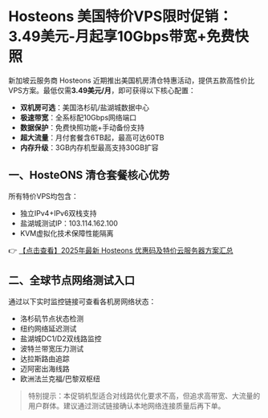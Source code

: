 # Hosteons 美国特价VPS限时促销：3.49美元-月起享10Gbps带宽+免费快照

新加坡云服务商 Hosteons 近期推出美国机房清仓特惠活动，提供五款高性价比VPS方案。最低仅需**3.49美元/月**，即可获得以下核心配置：

- **双机房可选**：美国洛杉矶/盐湖城数据中心
- **极速带宽**：全系标配10Gbps网络端口
- **数据保护**：免费快照功能+手动备份支持
- **超大流量**：月付套餐含6TB起，最高可达60TB
- **内存升级**：3GB内存机型最高支持30GB扩容

## 一、HosteONS 清仓套餐核心优势

所有特价VPS均包含：
- 独立IPv4+IPv6双栈支持
- 盐湖城测试IP：103.114.162.100
- KVM虚拟化技术保障性能隔离

👉 [【点击查看】2025年最新 Hosteons 优惠码及特价云服务器方案汇总](https://bit.ly/hosteons)

## 二、全球节点网络测试入口

通过以下实时监控链接可查看各机房网络状态：
- 洛杉矶节点状态检测
- 纽约网络延迟测试  
- 盐湖城DC1/D2双线路监控
- 波特兰带宽压力测试
- 达拉斯路由追踪
- 迈阿密出海线路
- 欧洲法兰克福/巴黎双枢纽

> 特别提示：本促销机型适合对线路优化要求不高，但追求高带宽、大流量的用户群体。建议通过测试链接确认本地网络连接质量后再下单。
